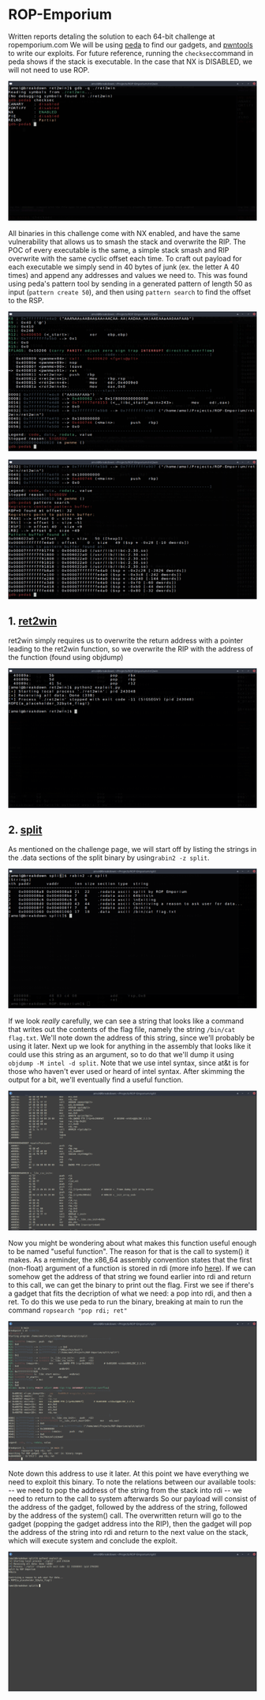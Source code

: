 # ROP-Emporium
Written reports detaling the solution to each 64-bit challenge at ropemporium.com
We will be using [peda](https://github.com/longld/peda) to find our gadgets, and [pwntools](https://github.com/Gallopsled/pwntools) to write our exploits.
For future reference, running the `checksec`command in peda shows if the stack is executable.
In the case that NX is DISABLED, we will not need to use ROP.

![NX enabled](nx-enabled.png)

All binaries in this challenge come with NX enabled, and have the same vulnerability that allows us to smash the stack and overwrite the RIP.
The POC of every executable is the same, a simple stack smash and RIP overwrite with the same cyclic offset each time.
To craft out payload for each executable we simply send in 40 bytes of junk (ex. the letter A 40 times) and append any addresses and values we need to.
This was found using peda's pattern tool by sending in a generated pattern of length 50 as input (`pattern create 50`), and then using `pattern search` to find the offset to the RSP.

![smashed stack](smashed-stack.png)

![offset found - 40](offset-found.png)



## 1. [ret2win](https://ropemporium.com/challenge/ret2win.html)
ret2win simply requires us to overwrite the return address with a pointer leading to the ret2win function, so we overwrite the RIP with the address of the function (found using objdump)

![flag](ret2win/flag.png)



## 2. [split](https://ropemporium.com/challenge/split.html)
As mentioned on the challenge page, we will start off by listing the strings in the .data sections of the split binary by using`rabin2 -z split`.

![strings](split/strings.png)

If we look *really* carefully, we can see a string that looks like a command that writes out the contents of the flag file, namely the string `/bin/cat flag.txt`.
We'll note down the address of this string, since we'll probably be using it later.
Next up we look for anything in the assembly that looks like it could use this string as an argument, so to do that we'll dump it using `objdump -M intel -d split`.
Note that we use intel syntax, since at&t is for those who haven't ever used or heard of intel syntax.
After skimming the output for a bit, we'll eventually find a useful function.

![useful function](split/useful.png)

Now you might be wondering about what makes this function useful enough to be named "useful function".
The reason for that is the call to system() it makes.
As a reminder, the x86\_64 assembly convention states that the first (non-float) argument of a function is stored in rdi (more info [here](https://en.wikipedia.org/wiki/X86_calling_conventions#System_V_AMD64_ABI)).
If we can somehow get the address of that string we found earlier into rdi and return to this call, we can get the binary to print out the flag.
First we see if there's a gadget that fits the decription of what we need: a pop into rdi, and then a ret.
To do this we use peda to run the binary, breaking at main to run the command `ropsearch "pop rdi; ret"`

![gadget found](split/gadget.png)

Note down this address to use it later.
At this point we have everything we need to exploit this binary.
To note the relations between our available tools:
-- we need to pop the address of the string from the stack into rdi
-- we need to return to the call to system afterwards
So our payload will consist of the address of the gadget, followed by the address of the string, followed by the address of the system() call.
The overwritten return will go to the gadget (popping the gadget address into the RIP), then the gadget will pop the address of the string into rdi and return to the next value on the stack, which will execute system and conclude the exploit.

![flag](split/flag.png)
